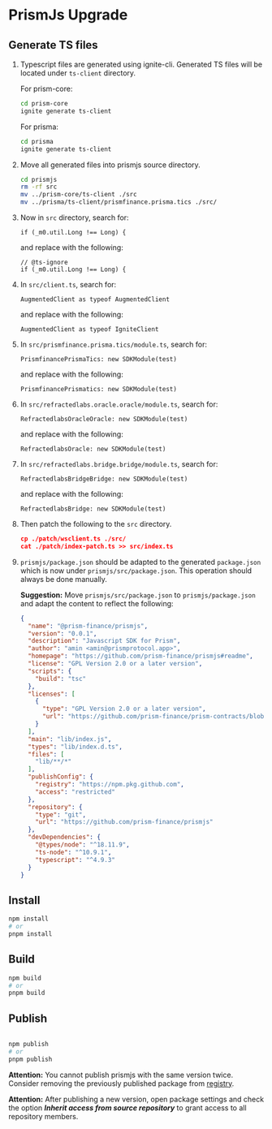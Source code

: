 # PrismJs Upgrade

## Generate TS files

1. Typescript files are generated using ignite-cli. Generated TS files will be located under `ts-client` directory.

   For prism-core:

    ```bash
    cd prism-core
    ignite generate ts-client
    ```

   For prisma:

    ```bash
    cd prisma
    ignite generate ts-client
    ```


1. Move all generated files into prismjs source directory.

    ```bash
    cd prismjs
    rm -rf src
    mv ../prism-core/ts-client ./src
    mv ../prisma/ts-client/prismfinance.prisma.tics ./src/
    ```

2. Now in `src` directory, search for:

    ```tsx
    if (_m0.util.Long !== Long) {
    ```

   and replace with the following:

    ```tsx
    // @ts-ignore
    if (_m0.util.Long !== Long) {
    ```

3. In `src/client.ts`, search for:

    ```tsx
    AugmentedClient as typeof AugmentedClient
    ```

   and replace with the following:

    ```tsx
    AugmentedClient as typeof IgniteClient
    ```

4. In `src/prismfinance.prisma.tics/module.ts`, search for:

    ```tsx
    PrismfinancePrismaTics: new SDKModule(test)
    ```

   and replace with the following:

    ```tsx
    PrismfinancePrismatics: new SDKModule(test)
    ```

5. In `src/refractedlabs.oracle.oracle/module.ts`, search for:

    ```tsx
    RefractedlabsOracleOracle: new SDKModule(test)
    ```

   and replace with the following:

    ```tsx
    RefractedlabsOracle: new SDKModule(test)
    ```

6. In `src/refractedlabs.bridge.bridge/module.ts`, search for:

    ```tsx
    RefractedlabsBridgeBridge: new SDKModule(test)
    ```

   and replace with the following:

    ```tsx
    RefractedlabsBridge: new SDKModule(test)
    ```

7. Then patch the following to the `src` directory.

    ```json
    cp ./patch/wsclient.ts ./src/
    cat ./patch/index-patch.ts >> src/index.ts
    ```

8. `prismjs/package.json` should be adapted to the generated `package.json` which is now under `prismjs/src/package.json`. This operation should always be done manually.

   **Suggestion:**
   Move `prismjs/src/package.json` to `prismjs/package.json` and adapt the content to reflect the following:

    ```json
    {
      "name": "@prism-finance/prismjs",
      "version": "0.0.1",
      "description": "Javascript SDK for Prism",
      "author": "amin <amin@prismprotocol.app>",
      "homepage": "https://github.com/prism-finance/prismjs#readme",
      "license": "GPL Version 2.0 or a later version",
      "scripts": {
        "build": "tsc"
      },
      "licenses": [
        {
          "type": "GPL Version 2.0 or a later version",
          "url": "https://github.com/prism-finance/prism-contracts/blob/main/LICENSE.md"
        }
      ],
      "main": "lib/index.js",
      "types": "lib/index.d.ts",
      "files": [
        "lib/**/*"
      ],
      "publishConfig": {
        "registry": "https://npm.pkg.github.com",
        "access": "restricted"
      },
      "repository": {
        "type": "git",
        "url": "https://github.com/prism-finance/prismjs"
      },
      "devDependencies": {
        "@types/node": "^18.11.9",
        "ts-node": "^10.9.1",
        "typescript": "^4.9.3"
      }
    }
    ```


## Install

```bash
npm install
# or
pnpm install
```

## Build

```bash
npm build
# or
pnpm build
```

## Publish

```bash

npm publish
# or
pnpm publish
```

**Attention:**
You cannot publish prismjs with the same version twice. Consider removing the previously published package from [registry](https://github.com/prism-finance/prismjs/pkgs/npm/prismjs/versions).

**Attention:**
After publishing a new version, open package settings and check the option ***Inherit access from source repository*** to grant access to all repository members.